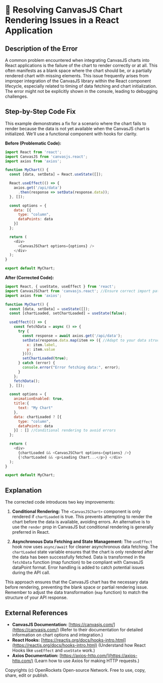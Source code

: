 # 🐞 Resolving CanvasJS Chart Rendering Issues in a React Application


## Description of the Error

A common problem encountered when integrating CanvasJS charts into React applications is the failure of the chart to render correctly or at all.  This often manifests as a blank space where the chart should be, or a partially rendered chart with missing elements.  This issue frequently arises from improper integration of the CanvasJS library within the React component lifecycle, especially related to timing of data fetching and chart initialization.  The error might not be explicitly shown in the console, leading to debugging challenges.

## Step-by-Step Code Fix

This example demonstrates a fix for a scenario where the chart fails to render because the data is not yet available when the CanvasJS chart is initialized.  We'll use a functional component with hooks for clarity.

**Before (Problematic Code):**

```javascript
import React from 'react';
import CanvasJS from 'canvasjs.react';
import axios from 'axios';

function MyChart() {
  const [data, setData] = React.useState([]);

  React.useEffect(() => {
    axios.get('/api/data')
      .then(response => setData(response.data));
  }, []);

  const options = {
    data: [{
      type: "column",
      dataPoints: data
    }]
  };

  return (
    <div>
      <CanvasJSChart options={options} />
    </div>
  );
}

export default MyChart;
```

**After (Corrected Code):**

```javascript
import React, { useState, useEffect } from 'react';
import CanvasJSChart from 'canvasjs.react'; //Ensure correct import path
import axios from 'axios';

function MyChart() {
  const [data, setData] = useState([]);
  const [chartLoaded, setChartLoaded] = useState(false);

  useEffect(() => {
    const fetchData = async () => {
      try {
        const response = await axios.get('/api/data');
        setData(response.data.map(item => ({ //Adapt to your data structure
          x: item.label,
          y: item.value
        })));
        setChartLoaded(true);
      } catch (error) {
        console.error("Error fetching data:", error);
      }
    };
    fetchData();
  }, []);

  const options = {
    animationEnabled: true,
    title:{
      text: "My Chart"
    },
    data: chartLoaded ? [{
      type: "column",
      dataPoints: data
    }] : [] //Conditional rendering to avoid errors
  };

  return (
    <div>
      {chartLoaded && <CanvasJSChart options={options} />}
      {!chartLoaded && <p>Loading Chart...</p>} </div>
  );
}

export default MyChart;

```

## Explanation

The corrected code introduces two key improvements:

1. **Conditional Rendering:** The `<CanvasJSChart>` component is only rendered if `chartLoaded` is true. This prevents attempting to render the chart before the data is available, avoiding errors.  An alternative is to use the `render` prop in CanvasJS but conditional rendering is generally preferred in React.

2. **Asynchronous Data Fetching and State Management:** The `useEffect` hook now uses `async/await` for cleaner asynchronous data fetching.  The `chartLoaded` state variable ensures that the chart is only rendered after the data has been successfully fetched. Data is transformed in the `fetchData` function (map function) to be compliant with CanvasJS dataPoint format.  Error handling is added to catch potential issues during the API call.

This approach ensures that the CanvasJS chart has the necessary data before rendering, preventing the blank space or partial rendering issue.  Remember to adjust the data transformation (`map` function) to match the structure of your API response.


## External References

* **CanvasJS Documentation:** [https://canvasjs.com/](https://canvasjs.com/)  (Refer to their documentation for detailed information on chart options and integration.)
* **React Hooks:** [https://reactjs.org/docs/hooks-intro.html](https://reactjs.org/docs/hooks-intro.html) (Understand how React Hooks like `useEffect` and `useState` work.)
* **Axios Documentation:** [https://axios-http.com/](https://axios-http.com/) (Learn how to use Axios for making HTTP requests.)


Copyrights (c) OpenRockets Open-source Network. Free to use, copy, share, edit or publish.

